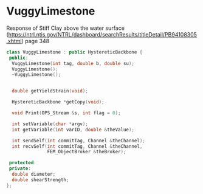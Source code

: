 # VuggyLimestone

Response of Stiff Clay above the water surface
(https://ntrl.ntis.gov/NTRL/dashboard/searchResults/titleDetail/PB94108305.xhtml)
page 348

```cpp
class VuggyLimestone : public HystereticBackbone {
 public:
  VuggyLimestone(int tag, double b, double su);
  VuggyLimestone();
  ~VuggyLimestone();


  double getYieldStrain(void);

  HystereticBackbone *getCopy(void);

  void Print(OPS_Stream &s, int flag = 0);

  int setVariable(char *argv);
  int getVariable(int varID, double &theValue);

  int sendSelf(int commitTag, Channel &theChannel);
  int recvSelf(int commitTag, Channel &theChannel,
               FEM_ObjectBroker &theBroker);

 protected:
 private:
  double diameter;
  double shearStrength;
};
```

